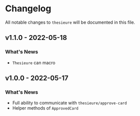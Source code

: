 # Changelog

All notable changes to `thesieure` will be documented in this file.

## v1.1.0 - 2022-05-18

### What's News

- `Thesieure` can macro

## v1.0.0 - 2022-05-17

### What's News

- Full ability to communicate with `thesieure/approve-card`
- Helper methods of `ApprovedCard`
